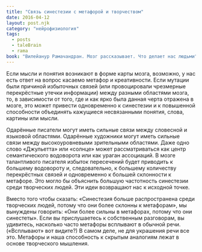 ```yaml
---
title: "Связь синестезии с метафорой и творчеством"
date: 2016-04-12
layout: post.njk
category: "нейрофизиология"
tags:
  - posts
  - taleBrain
  - rama
book: "Вилейанур Рамачандран. Мозг рассказывает. Что делает нас людьми"
---
```


Если мысли и понятия возникают в форме карты мозга, возможно, у нас есть ответ на вопрос касаемо метафор и креативности. Если мутации были причиной избыточных связей (или провоцировали чрезмерные перекрёстные утечки информации) между разными областями мозга, то, в зависимости от того, где и как ярко была данная черта отражена в мозге, это может привести одновременно к синестезии и к повышенной способности объединять кажущиеся несвязанными понятия, слова, картины или мысли.

Одарённые писатели могут иметь сильные связи между словесной и языковой областями. Одарённые художники могут иметь сильные связи между высокоуровневыми зрительными областями. Даже одно слово «Джульетта» или «солнце» может рассматриваться как центр семантического водоворота или как ураган ассоциаций. В мозге талантливого писателя избыток пересечений будет приводить к большему водовороту и, следовательно, к большему количеству перекрёстных связей и одновременно к большей склонности к метафоре. Это могло бы объяснить большую частотность синестезии среди творческих людей. Эти идеи возвращают нас к исходной точке.

Вместо того чтобы сказать: «Синестезия больше распространена среди творческих людей, потому что они более склонны к метафорам», мы вынуждены говорить: «Они более сильны в метафорах, потому что они синестеты». Если вы прислушаетесь к собственным разговорам, вы удивитесь, насколько часто метафоры всплывают в обычной речи. («Всплывают» вот видите?) В самом деле, не для украшения речи все это. Метафоры и наша способность к скрытым аналогиям лежат в основе творческого мышления.
